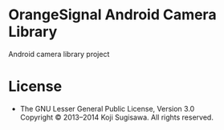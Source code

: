 # OrangeSignal Android Camera Library

Android camera library project

# License

* The GNU Lesser General Public License, Version 3.0   
  Copyright © 2013–2014 Koji Sugisawa. All rights reserved.
